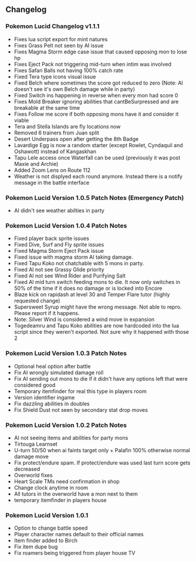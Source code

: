 ## Changelog

### Pokemon Lucid Changelog v1.1.1
* Fixes lua script export for mint natures
* Fixes Grass Pelt not seen by AI issue
* Fixes Magma Storm edge case issue that caused opposing mon to lose hp
* Fixes Eject Pack not triggering mid-turn when intim was involved
* Fixes Safari Balls not having 100% catch rate
* Fixed Tera type icons visual issue
* Fixed Belch where sometimes the score got reduced to zero (Note: AI doesn't see it's own Belch damage while in party)
* Fixed Switch ins happening in reverse when every mon had score 0
* Fixes Mold Breaker ignoring abilities that cantBeSurpressed and are breakable at the same time
* Fixes Follow me score if both opposing mons have it and consider it viable
* Tera and Stella Islands are fly locations now
* Removed 6 trainers from Juan split
* Desert Underpass open after getting the 8th Badge
* Lavardige Egg is now a random starter (except Rowlet, Cyndaquil and Oshawott) instead of Kangaskhan
* Tapu Lele access once Waterfall can be used (previously it was post Maxie and Archie)
* Added Zoom Lens on Route 112
* Weather is not displyed each round anymore. Instead there is a notify message in the battle interface

### Pokemon Lucid Version 1.0.5 Patch Notes (Emergency Patch)
* AI didn't see weather abilties in party

### Pokemon Lucid Version 1.0.4 Patch Notes
* Fixed player back sprite issues
* Fixed Dive, Surf and Fly sprite issues
* Fixed Magma Storm Eject Pack issue
* Fixed issue with magma storm AI taking damage.
* Fixed Tapu Koko not chatchable with 5 mons in party.
* Fixed AI not see Grassy Glide priority
* Fixed AI not see Wind Rider and Purifying Salt
* Fixed AI mid turn switch feeding mons to die. It now only switches in 50% of the time if it does no damage or is locked into Encore
* Blaze kick on rapidash at level 30 and Temper Flare tutor (highly requested change)
* Supersweet Syrup might have the wrong message. Not able to repro. Please report if it happens.
* Note: Silver Wind is considered a wind move in expansion
* Togedeamru and Tapu Koko abilities are now hardcoded into the lua script since they weren't exported. Not sure why it happened with those 2

### Pokemon Lucid Version 1.0.3 Patch Notes
* Optional heal option after battle
* Fix AI wrongly simulated damage roll
* Fix AI sending out mons to die if it didn't have any options left that were considered good
* Temporary itemfinder for real this type in players room
* Version identifier ingame
* Fix dazzling abilities in doubles
* Fix Shield Dust not seen by secondary stat drop moves

### Pokemon Lucid Version 1.0.2 Patch Notes
* AI not seeing items and abilities for party mons
* Tirtouga Learnset
* U-turn 50/50 when ai faints target only + Palafin 100% otherwise normal damage move
* Fix protect/endure spam. If protect/endure was used last turn score gets decreased
* Overworld fixes
* Heart Scale TMs need confirmation in shop
* Change clock anytime in room
* All tutors in the overworld have a mon next to them
* temporary itemfinder in players house

### Pokemon Lucid Version 1.0.1
* Option to change battle speed
* Player character names default to their official names
* Item finder added to Birch
* Fix item dupe bug
* Fix roamers being triggered from player house TV
